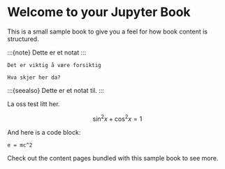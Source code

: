 # Welcome to your Jupyter Book

This is a small sample book to give you a feel for how book content is
structured.

:::{note}
Dette er et notat
:::
```{caution}
Det er viktig å være forsiktig
```

```{centered}
Hva skjer her da? 
```

:::{seealso}
Dette er et notat til.
:::

La oss test litt her. 

$$ \sin^2 x +\cos^2 x = 1$$ 

And here is a code block:

```
e = mc^2
```

Check out the content pages bundled with this sample book to see more.
